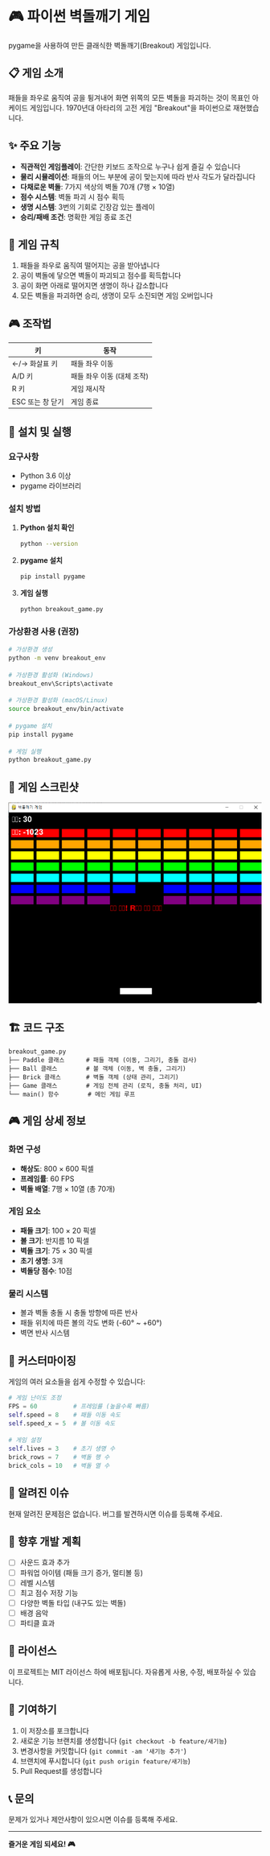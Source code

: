 # 🎮 파이썬 벽돌깨기 게임

pygame을 사용하여 만든 클래식한 벽돌깨기(Breakout) 게임입니다.

## 📋 게임 소개

패들을 좌우로 움직여 공을 튕겨내어 화면 위쪽의 모든 벽돌을 파괴하는 것이 목표인 아케이드 게임입니다. 1970년대 아타리의 고전 게임 "Breakout"을 파이썬으로 재현했습니다.

## ✨ 주요 기능

- **직관적인 게임플레이**: 간단한 키보드 조작으로 누구나 쉽게 즐길 수 있습니다
- **물리 시뮬레이션**: 패들의 어느 부분에 공이 맞는지에 따라 반사 각도가 달라집니다
- **다채로운 벽돌**: 7가지 색상의 벽돌 70개 (7행 × 10열)
- **점수 시스템**: 벽돌 파괴 시 점수 획득
- **생명 시스템**: 3번의 기회로 긴장감 있는 플레이
- **승리/패배 조건**: 명확한 게임 종료 조건

## 🎯 게임 규칙

1. 패들을 좌우로 움직여 떨어지는 공을 받아냅니다
2. 공이 벽돌에 닿으면 벽돌이 파괴되고 점수를 획득합니다
3. 공이 화면 아래로 떨어지면 생명이 하나 감소합니다
4. 모든 벽돌을 파괴하면 승리, 생명이 모두 소진되면 게임 오버입니다

## 🎮 조작법

| 키 | 동작 |
|---|---|
| ←/→ 화살표 키 | 패들 좌우 이동 |
| A/D 키 | 패들 좌우 이동 (대체 조작) |
| R 키 | 게임 재시작 |
| ESC 또는 창 닫기 | 게임 종료 |

## 🚀 설치 및 실행

### 요구사항
- Python 3.6 이상
- pygame 라이브러리

### 설치 방법

1. **Python 설치 확인**
   ```bash
   python --version
   ```

2. **pygame 설치**
   ```bash
   pip install pygame
   ```

3. **게임 실행**
   ```bash
   python breakout_game.py
   ```

### 가상환경 사용 (권장)

```bash
# 가상환경 생성
python -m venv breakout_env

# 가상환경 활성화 (Windows)
breakout_env\Scripts\activate

# 가상환경 활성화 (macOS/Linux)
source breakout_env/bin/activate

# pygame 설치
pip install pygame

# 게임 실행
python breakout_game.py
```

## 🎨 게임 스크린샷

![게임 이미지](./block.png)


## 🏗️ 코드 구조

```
breakout_game.py
├── Paddle 클래스      # 패들 객체 (이동, 그리기, 충돌 검사)
├── Ball 클래스        # 볼 객체 (이동, 벽 충돌, 그리기)
├── Brick 클래스       # 벽돌 객체 (상태 관리, 그리기)
├── Game 클래스        # 게임 전체 관리 (로직, 충돌 처리, UI)
└── main() 함수        # 메인 게임 루프
```

## 🎮 게임 상세 정보

### 화면 구성
- **해상도**: 800 × 600 픽셀
- **프레임률**: 60 FPS
- **벽돌 배열**: 7행 × 10열 (총 70개)

### 게임 요소
- **패들 크기**: 100 × 20 픽셀
- **볼 크기**: 반지름 10 픽셀
- **벽돌 크기**: 75 × 30 픽셀
- **초기 생명**: 3개
- **벽돌당 점수**: 10점

### 물리 시스템
- 볼과 벽돌 충돌 시 충돌 방향에 따른 반사
- 패들 위치에 따른 볼의 각도 변화 (-60° ~ +60°)
- 벽면 반사 시스템

## 🔧 커스터마이징

게임의 여러 요소들을 쉽게 수정할 수 있습니다:

```python
# 게임 난이도 조정
FPS = 60          # 프레임률 (높을수록 빠름)
self.speed = 8    # 패들 이동 속도
self.speed_x = 5  # 볼 이동 속도

# 게임 설정
self.lives = 3    # 초기 생명 수
brick_rows = 7    # 벽돌 행 수
brick_cols = 10   # 벽돌 열 수
```

## 🐛 알려진 이슈

현재 알려진 문제점은 없습니다. 버그를 발견하시면 이슈를 등록해 주세요.

## 🔮 향후 개발 계획

- [ ] 사운드 효과 추가
- [ ] 파워업 아이템 (패들 크기 증가, 멀티볼 등)
- [ ] 레벨 시스템
- [ ] 최고 점수 저장 기능
- [ ] 다양한 벽돌 타입 (내구도 있는 벽돌)
- [ ] 배경 음악
- [ ] 파티클 효과

## 📄 라이선스

이 프로젝트는 MIT 라이선스 하에 배포됩니다. 자유롭게 사용, 수정, 배포하실 수 있습니다.

## 🤝 기여하기

1. 이 저장소를 포크합니다
2. 새로운 기능 브랜치를 생성합니다 (`git checkout -b feature/새기능`)
3. 변경사항을 커밋합니다 (`git commit -am '새기능 추가'`)
4. 브랜치에 푸시합니다 (`git push origin feature/새기능`)
5. Pull Request를 생성합니다

## 📞 문의

문제가 있거나 제안사항이 있으시면 이슈를 등록해 주세요.

---

**즐거운 게임 되세요! 🎮**
